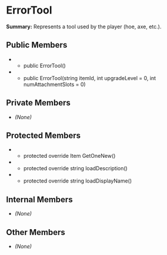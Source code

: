 # ErrorTool

**Summary:** Represents a tool used by the player (hoe, axe, etc.).

## Public Members
- - public ErrorTool()
- - public ErrorTool(string itemId, int upgradeLevel = 0, int numAttachmentSlots = 0)

## Private Members
- *(None)*

## Protected Members
- - protected override Item GetOneNew()
- - protected override string loadDescription()
- - protected override string loadDisplayName()

## Internal Members
- *(None)*

## Other Members
- *(None)*
